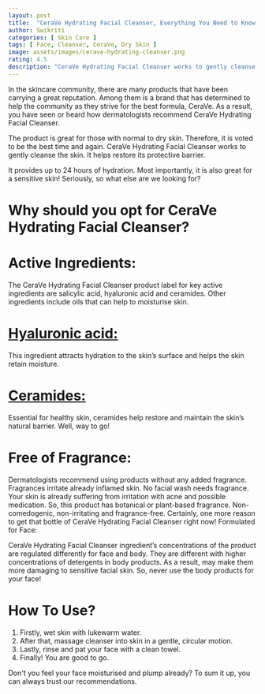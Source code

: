 ```yaml
---
layout: post
title:  "CeraVe Hydrating Facial Cleanser, Everything You Need to Know, Uses and Ingredients"
author: Swikriti
categories: [ Skin Care ]
tags: [ Face, Cleanser, CeraVe, Dry Skin ]
image: assets/images/cerave-hydrating-cleanser.png
rating: 4.5
description: "CeraVe Hydrating Facial Cleanser works to gently cleanse the skin. It helps restore its protective barrier. It provides up to 24 hours of hydration. Most importantly, it is a great cleanser for dry and sensitive skin! "
---
```



In the skincare community, there are many products that have been carrying a great reputation. Among them is a brand that has determined to help the community as they strive for the best formula, CeraVe. As a result, you have seen or heard how dermatologists recommend CeraVe Hydrating Facial Cleanser. 

The product is great for those with normal to dry skin. Therefore, it is voted to be the best time and again.
CeraVe Hydrating Facial Cleanser works to gently cleanse the skin. It helps restore its protective barrier. 

It provides up to 24 hours of hydration. Most importantly, it is also great for a sensitive skin!
Seriously, so what else are we looking for?

# Why should you opt for CeraVe Hydrating Facial Cleanser?

# Active Ingredients:
 The CeraVe Hydrating Facial Cleanser product label for key active ingredients are salicylic acid, hyaluronic acid and ceramides.
Other ingredients include oils that can help to moisturise skin.

# <a href="https://www.sheenycare.com/hyaluronic-acid-skin-benefits-uses/" target="_blank">Hyaluronic acid:</a>
This ingredient attracts hydration to the skin’s surface and helps the skin retain moisture.
# <a href="https://www.sheenycare.com/what-is-ceramide/" target="_blank">Ceramides: </a>
Essential for healthy skin, ceramides help restore and maintain the skin’s natural barrier. Well, way to go! 
# Free of Fragrance:
 Dermatologists recommend using products without any added fragrance. Fragrances irritate already inflamed skin.
No facial wash needs fragrance. Your skin is already suffering from irritation with acne and possible medication.
So, this product has botanical or plant-based fragrance. 
Non-comedogenic, non-irritating and fragrance-free. Certainly, one more reason to get that bottle of CeraVe Hydrating Facial Cleanser right now! 
Formulated for Face: 

CeraVe Hydrating Facial Cleanser ingredient’s concentrations of the product are regulated differently for face and body.
They are different with higher concentrations of detergents in body products. As a result, may make them more damaging to sensitive facial skin.
So, never use the body products for your face! 

# How To Use?
1. Firstly, wet skin with lukewarm water.
2. After that, massage cleanser into skin in a gentle, circular motion.
3. Lastly, rinse and pat your face with a clean towel.
4. Finally! You are good to go.

Don't you feel your face moisturised and plump already? To sum it up, you can always trust our recommendations. 
